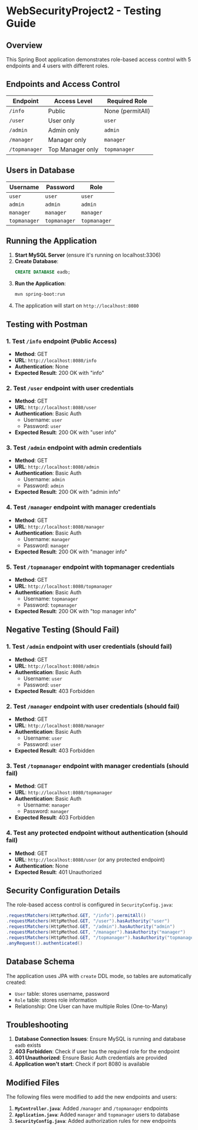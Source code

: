 # WebSecurityProject2 - Testing Guide

## Overview
This Spring Boot application demonstrates role-based access control with 5 endpoints and 4 users with different roles.

## Endpoints and Access Control

| Endpoint | Access Level | Required Role |
|----------|-------------|---------------|
| `/info` | Public | None (permitAll) |
| `/user` | User only | `user` |
| `/admin` | Admin only | `admin` |
| `/manager` | Manager only | `manager` |
| `/topmanager` | Top Manager only | `topmanager` |

## Users in Database

| Username | Password | Role |
|----------|----------|------|
| `user` | `user` | `user` |
| `admin` | `admin` | `admin` |
| `manager` | `manager` | `manager` |
| `topmanager` | `topmanager` | `topmanager` |

## Running the Application

1. **Start MySQL Server** (ensure it's running on localhost:3306)
2. **Create Database**:
   ```sql
   CREATE DATABASE eadb;
   ```
3. **Run the Application**:
   ```bash
   mvn spring-boot:run
   ```
4. The application will start on `http://localhost:8080`

## Testing with Postman

### 1. Test `/info` endpoint (Public Access)
- **Method**: GET
- **URL**: `http://localhost:8080/info`
- **Authentication**: None
- **Expected Result**: 200 OK with "info"

### 2. Test `/user` endpoint with user credentials
- **Method**: GET
- **URL**: `http://localhost:8080/user`
- **Authentication**: Basic Auth
  - Username: `user`
  - Password: `user`
- **Expected Result**: 200 OK with "user info"

### 3. Test `/admin` endpoint with admin credentials
- **Method**: GET
- **URL**: `http://localhost:8080/admin`
- **Authentication**: Basic Auth
  - Username: `admin`
  - Password: `admin`
- **Expected Result**: 200 OK with "admin info"

### 4. Test `/manager` endpoint with manager credentials
- **Method**: GET
- **URL**: `http://localhost:8080/manager`
- **Authentication**: Basic Auth
  - Username: `manager`
  - Password: `manager`
- **Expected Result**: 200 OK with "manager info"

### 5. Test `/topmanager` endpoint with topmanager credentials
- **Method**: GET
- **URL**: `http://localhost:8080/topmanager`
- **Authentication**: Basic Auth
  - Username: `topmanager`
  - Password: `topmanager`
- **Expected Result**: 200 OK with "top manager info"

## Negative Testing (Should Fail)

### 1. Test `/admin` endpoint with user credentials (should fail)
- **Method**: GET
- **URL**: `http://localhost:8080/admin`
- **Authentication**: Basic Auth
  - Username: `user`
  - Password: `user`
- **Expected Result**: 403 Forbidden

### 2. Test `/manager` endpoint with user credentials (should fail)
- **Method**: GET
- **URL**: `http://localhost:8080/manager`
- **Authentication**: Basic Auth
  - Username: `user`
  - Password: `user`
- **Expected Result**: 403 Forbidden

### 3. Test `/topmanager` endpoint with manager credentials (should fail)
- **Method**: GET
- **URL**: `http://localhost:8080/topmanager`
- **Authentication**: Basic Auth
  - Username: `manager`
  - Password: `manager`
- **Expected Result**: 403 Forbidden

### 4. Test any protected endpoint without authentication (should fail)
- **Method**: GET
- **URL**: `http://localhost:8080/user` (or any protected endpoint)
- **Authentication**: None
- **Expected Result**: 401 Unauthorized

## Security Configuration Details

The role-based access control is configured in `SecurityConfig.java`:

```java
.requestMatchers(HttpMethod.GET, "/info").permitAll()
.requestMatchers(HttpMethod.GET, "/user").hasAuthority("user")
.requestMatchers(HttpMethod.GET, "/admin").hasAuthority("admin")
.requestMatchers(HttpMethod.GET, "/manager").hasAuthority("manager")
.requestMatchers(HttpMethod.GET, "/topmanager").hasAuthority("topmanager")
.anyRequest().authenticated()
```

## Database Schema

The application uses JPA with `create` DDL mode, so tables are automatically created:
- `User` table: stores username, password
- `Role` table: stores role information
- Relationship: One User can have multiple Roles (One-to-Many)

## Troubleshooting

1. **Database Connection Issues**: Ensure MySQL is running and database `eadb` exists
2. **403 Forbidden**: Check if user has the required role for the endpoint
3. **401 Unauthorized**: Ensure Basic Auth credentials are provided
4. **Application won't start**: Check if port 8080 is available

## Modified Files

The following files were modified to add the new endpoints and users:

1. **`MyController.java`**: Added `/manager` and `/topmanager` endpoints
2. **`Application.java`**: Added `manager` and `topmanager` users to database
3. **`SecurityConfig.java`**: Added authorization rules for new endpoints